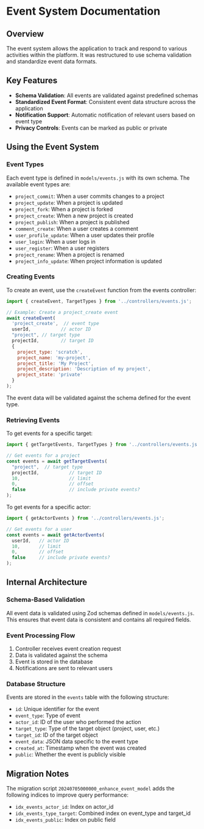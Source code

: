 # Event System Documentation

## Overview

The event system allows the application to track and respond to various activities within the platform. It was restructured to use schema validation and standardize event data formats.

## Key Features

- **Schema Validation**: All events are validated against predefined schemas
- **Standardized Event Format**: Consistent event data structure across the application
- **Notification Support**: Automatic notification of relevant users based on event type
- **Privacy Controls**: Events can be marked as public or private

## Using the Event System

### Event Types

Each event type is defined in `models/events.js` with its own schema. The available event types are:

- `project_commit`: When a user commits changes to a project
- `project_update`: When a project is updated
- `project_fork`: When a project is forked
- `project_create`: When a new project is created
- `project_publish`: When a project is published
- `comment_create`: When a user creates a comment
- `user_profile_update`: When a user updates their profile
- `user_login`: When a user logs in
- `user_register`: When a user registers
- `project_rename`: When a project is renamed
- `project_info_update`: When project information is updated

### Creating Events

To create an event, use the `createEvent` function from the events controller:

```javascript
import { createEvent, TargetTypes } from '../controllers/events.js';

// Example: Create a project_create event
await createEvent(
  'project_create',  // event type
  userId,           // actor ID
  "project", // target type
  projectId,        // target ID
  {
    project_type: 'scratch',
    project_name: 'my-project',
    project_title: 'My Project',
    project_description: 'Description of my project',
    project_state: 'private'
  }
);
```

The event data will be validated against the schema defined for the event type.

### Retrieving Events

To get events for a specific target:

```javascript
import { getTargetEvents, TargetTypes } from '../controllers/events.js';

// Get events for a project
const events = await getTargetEvents(
  "project",  // target type
  projectId,           // target ID
  10,                  // limit
  0,                   // offset
  false                // include private events?
);
```

To get events for a specific actor:

```javascript
import { getActorEvents } from '../controllers/events.js';

// Get events for a user
const events = await getActorEvents(
  userId,   // actor ID
  10,       // limit
  0,        // offset
  false     // include private events?
);
```

## Internal Architecture

### Schema-Based Validation

All event data is validated using Zod schemas defined in `models/events.js`. This ensures that event data is consistent and contains all required fields.

### Event Processing Flow

1. Controller receives event creation request
2. Data is validated against the schema
3. Event is stored in the database
4. Notifications are sent to relevant users

### Database Structure

Events are stored in the `events` table with the following structure:

- `id`: Unique identifier for the event
- `event_type`: Type of event
- `actor_id`: ID of the user who performed the action
- `target_type`: Type of the target object (project, user, etc.)
- `target_id`: ID of the target object
- `event_data`: JSON data specific to the event type
- `created_at`: Timestamp when the event was created
- `public`: Whether the event is publicly visible

## Migration Notes

The migration script `20240705000000_enhance_event_model` adds the following indices to improve query performance:

- `idx_events_actor_id`: Index on actor_id
- `idx_events_type_target`: Combined index on event_type and target_id
- `idx_events_public`: Index on public field